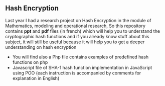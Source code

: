 ## Hash Encryption

Last year I had a research project on Hash Encryption in the module of Mathematics, modeling and operational research, So this repository contains **ppt** and **pdf** files (in french) which will help you to understand the cryptographic hash functions and if you already know stuff about this subject, it will still be useful because it will help you to get a deeper understanding on hash encryption

- You will find also a Php file contains examples of predefined hash functions on php
- Javascript file of SHA-1 hash function implementation in JavaScript using POO (each instruction is accompanied by comments for explanation in English)
